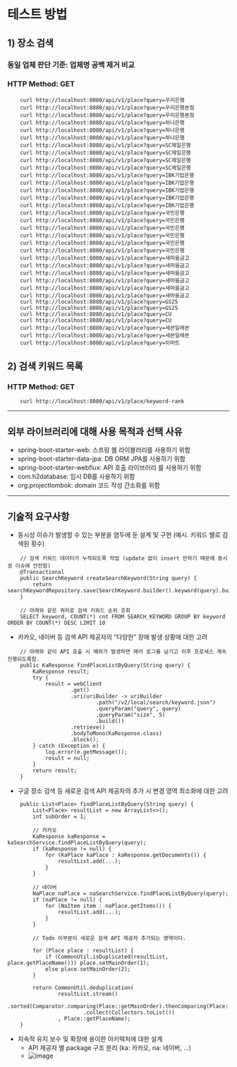 # 테스트 방법
## 1) 장소 검색
### 동일 업체 판단 기준: 업체명 공백 제거 비교
### HTTP Method: GET

```
    curl http://localhost:8080/api/v1/place?query=우리은행
    curl http://localhost:8080/api/v1/place?query=우리은행본점
    curl http://localhost:8080/api/v1/place?query=우리은행본점
    curl http://localhost:8080/api/v1/place?query=하나은행
    curl http://localhost:8080/api/v1/place?query=하나은행
    curl http://localhost:8080/api/v1/place?query=하나은행
    curl http://localhost:8080/api/v1/place?query=SC제일은행
    curl http://localhost:8080/api/v1/place?query=SC제일은행
    curl http://localhost:8080/api/v1/place?query=SC제일은행
    curl http://localhost:8080/api/v1/place?query=SC제일은행
    curl http://localhost:8080/api/v1/place?query=IBK기업은행
    curl http://localhost:8080/api/v1/place?query=IBK기업은행
    curl http://localhost:8080/api/v1/place?query=IBK기업은행
    curl http://localhost:8080/api/v1/place?query=IBK기업은행
    curl http://localhost:8080/api/v1/place?query=IBK기업은행
    curl http://localhost:8080/api/v1/place?query=국민은행
    curl http://localhost:8080/api/v1/place?query=국민은행
    curl http://localhost:8080/api/v1/place?query=국민은행
    curl http://localhost:8080/api/v1/place?query=국민은행
    curl http://localhost:8080/api/v1/place?query=국민은행
    curl http://localhost:8080/api/v1/place?query=국민은행
    curl http://localhost:8080/api/v1/place?query=새마을금고
    curl http://localhost:8080/api/v1/place?query=새마을금고
    curl http://localhost:8080/api/v1/place?query=새마을금고
    curl http://localhost:8080/api/v1/place?query=새마을금고
    curl http://localhost:8080/api/v1/place?query=새마을금고
    curl http://localhost:8080/api/v1/place?query=새마을금고
    curl http://localhost:8080/api/v1/place?query=GS25
    curl http://localhost:8080/api/v1/place?query=GS25
    curl http://localhost:8080/api/v1/place?query=CU
    curl http://localhost:8080/api/v1/place?query=CU
    curl http://localhost:8080/api/v1/place?query=세븐일레븐
    curl http://localhost:8080/api/v1/place?query=세븐일레븐
    curl http://localhost:8080/api/v1/place?query=이마트
```

## 2) 검색 키워드 목록
### HTTP Method: GET

```
    curl http://localhost:8080/api/v1/place/keyword-rank
```

------------
## 외부 라이브러리에 대해 사용 목적과 선택 사유
* spring-boot-starter-web: 스프링 웹 라이블러리를 사용하기 위함
* spring-boot-starter-data-jpa: DB ORM JPA를 사용하기 위함
* spring-boot-starter-webflux: API 호출 라이브러리 를 사용하기 위함
* com.h2database: 임시 DB를 사용하기 위함
* org.projectlombok: domain 코드 작성 간소화를 위함

------------
## 기술적 요구사항
* 동시성 이슈가 발생할 수 있는 부분을 염두에 둔 설계 및 구현 (예시. 키워드 별로 검색된 횟수)
```
    // 검색 키워드 데이터가 누적되도록 작업 (update 없이 insert 만하기 때문에 동시성 이슈에 안전함)
    @Transactional
    public SearchKeyword createSearchKeyword(String query) {
        return searchKeywordRepository.save(SearchKeyword.builder().keyword(query).build());
    }

    // 아래와 같은 쿼리로 검색 키워드 순위 조회
    SELECT keyword, COUNT(*) cnt FROM SEARCH_KEYWORD GROUP BY keyword ORDER BY COUNT(*) DESC LIMIT 10

```

* 카카오, 네이버 등 검색 API 제공자의 “다양한” 장애 발생 상황에 대한 고려
```
    // 아래와 같이 API 호출 시 예외가 발생하면 에러 로그를 남기고 이후 프로세스 계속 진행되도록함.
    public KaResponse findPlaceListByQuery(String query) {
        KaResponse result;
        try {
            result = webClient
                    .get()
                    .uri(uriBuilder -> uriBuilder
                            .path("/v2/local/search/keyword.json")
                            .queryParam("query", query)
                            .queryParam("size", 5)
                            .build())
                    .retrieve()
                    .bodyToMono(KaResponse.class)
                    .block();
        } catch (Exception e) {
            log.error(e.getMessage());
            result = null;
        }
        return result;
    }
```

* 구글 장소 검색 등 새로운 검색 API 제공자의 추가 시 변경 영역 최소화에 대한 고려
```
    public List<Place> findPlaceListByQuery(String query) {
        List<Place> resultList = new ArrayList<>();
        int subOrder = 1;

        // 카카오
        KaResponse kaResponse = kaSearchService.findPlaceListByQuery(query);
        if (kaResponse != null) {
            for (KaPlace kaPlace : kaResponse.getDocuments()) {
                resultList.add(...);
            }
        }

        // 네이버
        NaPlace naPlace = naSearchService.findPlaceListByQuery(query);
        if (naPlace != null) {
            for (NaItem item : naPlace.getItems()) {
                resultList.add(...);
            }
        }

        // Todo 이부분이 새로운 검색 API 제공자 추가되는 영역이다.

        for (Place place : resultList) {
            if (CommonUtil.isDuplicated(resultList, place.getPlaceName())) place.setMainOrder(1);
            else place.setMainOrder(2);
        }

        return CommonUtil.deduplication(
                resultList.stream()
                        .sorted(Comparator.comparing(Place::getMainOrder).thenComparing(Place::getSubOrder))
                        .collect(Collectors.toList())
                , Place::getPlaceName);
    }
```

* 지속적 유지 보수 및 확장에 용이한 아키텍처에 대한 설계
    * API 제공자 별 package 구조 분리 (ka: 카카오, na: 네이버, ...)
    * ![image](https://user-images.githubusercontent.com/121388755/209666785-4852e85e-4f85-4df1-b9b7-5f31470fb771.png)


